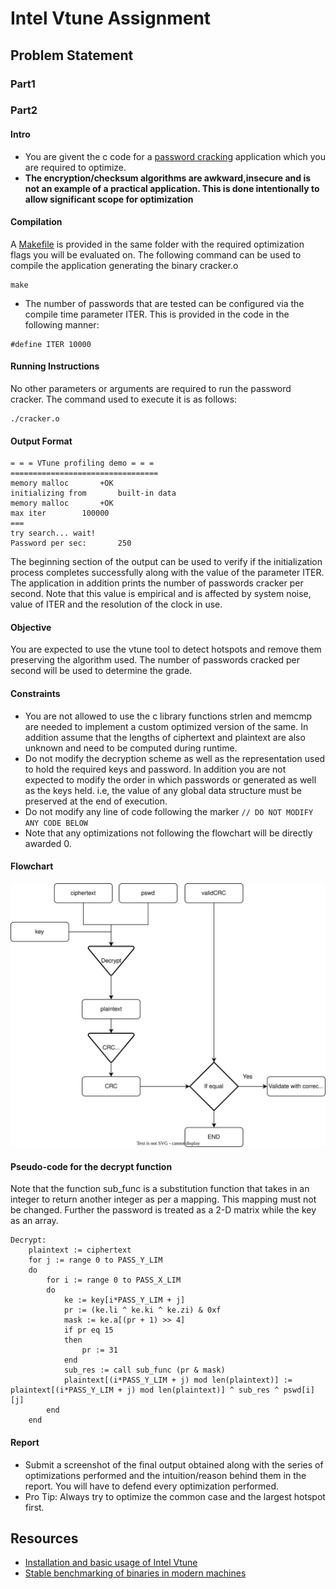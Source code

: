 # Intel Vtune Assignment

## Problem Statement

### Part1

### Part2

#### Intro
- You are givent the c code for a [password cracking](link_to_code) application which you are required to optimize.
- **The encryption/checksum algorithms are awkward,insecure and is not an example of a practical application. This is done intentionally to allow significant scope for optimization**

#### Compilation
A [Makefile](link_to_makefile) is provided in the same folder with the required optimization flags you will be evaluated on. The following command can be used to compile the application generating the binary cracker.o
```
make
``` 
- The number of passwords that are tested can be configured via the compile time parameter ITER. This is provided in the code in the following manner:
```
#define ITER 10000
```

#### Running Instructions
No other parameters or arguments are required to run the password cracker. The command used to execute it is as follows:
```
./cracker.o
```

#### Output Format
```
= = = VTune profiling demo = = =
=================================
memory malloc		+OK
initializing from		built-in data
memory malloc		+OK
max iter		100000
===
try search... wait!
Password per sec:       250 
```
The beginning section of the output can be used to verify if the initialization process completes successfully along with the value of the parameter ITER. The application in addition prints the number of passwords cracker per second. Note that this value is empirical and is affected by system noise, value of ITER and the resolution of the clock in use.

#### Objective
You are expected to use the vtune tool to detect hotspots and remove them preserving the algorithm used. The number of passwords cracked per second will be used to determine the grade.

#### Constraints
- You are not allowed to use the c library functions strlen and memcmp are needed to implement a custom optimized version of the same. In addition assume that the lengths of ciphertext and plaintext are also unknown and need to be computed during runtime.
- Do not modify the decryption scheme as well as the representation used to hold the required keys and password. In addition you are not expected to modify the order in which passwords or generated as well as the keys held. i.e, the value of any global data structure must be preserved at the end of execution.
- Do not modify any line of code following the marker `// DO NOT MODIFY ANY CODE BELOW`
- Note that any optimizations not following the flowchart will be directly awarded 0.

#### Flowchart
![](lab5_vtune.svg?raw=true)

#### Pseudo-code for the decrypt function
Note that the function sub_func is a substitution function that takes in an integer to return another integer as per a mapping. This mapping must not be changed. Further the password is treated as a 2-D matrix while the key as an array.
```
Decrypt:
    plaintext := ciphertext
    for j := range 0 to PASS_Y_LIM
    do
        for i := range 0 to PASS_X_LIM
        do
            ke := key[i*PASS_Y_LIM + j]
            pr := (ke.li ^ ke.ki ^ ke.zi) & 0xf
            mask := ke.a[(pr + 1) >> 4]
            if pr eq 15
            then
                pr := 31
            end
            sub_res := call sub_func (pr & mask)
            plaintext[(i*PASS_Y_LIM + j) mod len(plaintext)] := plaintext[(i*PASS_Y_LIM + j) mod len(plaintext)] ^ sub_res ^ pswd[i][j] 
        end
    end
```

#### Report
- Submit a screenshot of the final output obtained along with the series of optimizations performed and the intuition/reason behind them in the report. You will have to defend every optimization performed.
- Pro Tip: Always try to optimize the common case and the largest hotspot first.

## Resources
- [Installation and basic usage of Intel Vtune](https://github.com/CS232-Labs/Lab-5---Resources/tree/main/intel-vtune)
- [Stable benchmarking of binaries in modern machines](https://easyperf.net/blog/2019/08/02/Perf-measurement-environment-on-Linux)
